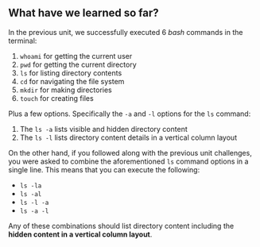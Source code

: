 ## What have we learned so far?

In the previous unit, we successfully executed 6 _bash_ commands in the terminal:

1. `whoami` for getting the current user
2. `pwd` for getting the current directory
3. `ls` for listing directory contents
4. `cd` for navigating the file system
5. `mkdir` for making directories
6. `touch` for creating files

Plus a few options. Specifically the `-a` and `-l` options for the `ls` command:

1. The `ls -a` lists visible and hidden directory content
2. The `ls -l` lists directory content details in a vertical column layout

On the other hand, if you followed along with the previous unit challenges, you were asked to combine the aforementioned `ls` command options in a single line. This means that you can execute the following:

- `ls -la`
- `ls -al`
- `ls -l -a`
- `ls -a -l`

Any of these combinations should list directory content including the __hidden content in a vertical column layout__.